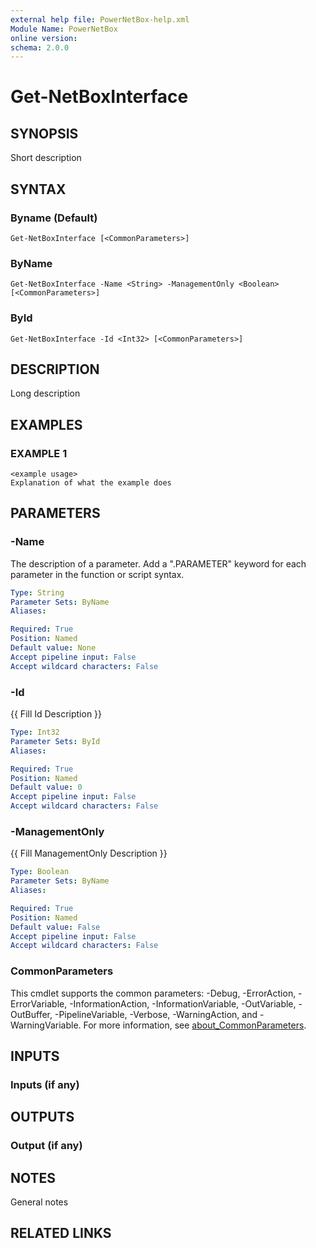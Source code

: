 ```yaml
---
external help file: PowerNetBox-help.xml
Module Name: PowerNetBox
online version:
schema: 2.0.0
---
```


# Get-NetBoxInterface

## SYNOPSIS
Short description

## SYNTAX

### Byname (Default)
```
Get-NetBoxInterface [<CommonParameters>]
```

### ByName
```
Get-NetBoxInterface -Name <String> -ManagementOnly <Boolean> [<CommonParameters>]
```

### ById
```
Get-NetBoxInterface -Id <Int32> [<CommonParameters>]
```

## DESCRIPTION
Long description

## EXAMPLES

### EXAMPLE 1
```
<example usage>
Explanation of what the example does
```

## PARAMETERS

### -Name
The description of a parameter.
Add a ".PARAMETER" keyword for each parameter in the function or script syntax.

```yaml
Type: String
Parameter Sets: ByName
Aliases:

Required: True
Position: Named
Default value: None
Accept pipeline input: False
Accept wildcard characters: False
```

### -Id
{{ Fill Id Description }}

```yaml
Type: Int32
Parameter Sets: ById
Aliases:

Required: True
Position: Named
Default value: 0
Accept pipeline input: False
Accept wildcard characters: False
```

### -ManagementOnly
{{ Fill ManagementOnly Description }}

```yaml
Type: Boolean
Parameter Sets: ByName
Aliases:

Required: True
Position: Named
Default value: False
Accept pipeline input: False
Accept wildcard characters: False
```

### CommonParameters
This cmdlet supports the common parameters: -Debug, -ErrorAction, -ErrorVariable, -InformationAction, -InformationVariable, -OutVariable, -OutBuffer, -PipelineVariable, -Verbose, -WarningAction, and -WarningVariable. For more information, see [about_CommonParameters](http://go.microsoft.com/fwlink/?LinkID=113216).

## INPUTS

### Inputs (if any)
## OUTPUTS

### Output (if any)
## NOTES
General notes

## RELATED LINKS
